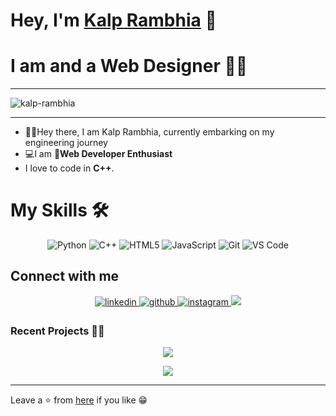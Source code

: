 <h1>Hey, I'm <a target="_blank" href="https://palash2911.github.io/All-About-Me/">Kalp Rambhia</a> 🤝</h1></h1>
<h1>I am and a Web Designer 📱📱</h1>

---

<p><img align="center" src="https://github-readme-streak-stats.herokuapp.com/?user=kalp-rambhia&" alt="kalp-rambhia" /></p>

 ---
 
- 👨‍🎓Hey there, I am Kalp Rambhia, currently embarking on my engineering journey<br/>
- 💻I am 📱**Web Developer Enthusiast**<br/>
- I love to code in **C++**.<br/>

<h1>My Skills 🛠</h1>

<p align="center"> 
<img alt="Python" src="https://img.shields.io/badge/python-3670A0?style=for-the-badge&logo=python&logoColor=ffdd54"/>
<!-- <img alt="Java" src="https://img.shields.io/badge/java-%23ED8B00.svg?&style=for-the-badge&logo=java&logoColor=white" /> -->
<img alt="C++" src="https://img.shields.io/badge/c++-%2300599C.svg?style=for-the-badge&logo=c%2B%2B&logoColor=white" />
<!-- <img alt="MarkDown" src="https://img.shields.io/badge/markdown-%23000000.svg?style=for-the-badge&logo=markdown&logoColor=white"/> -->
<img alt="HTML5" src="https://img.shields.io/badge/html5-%23E34F26.svg?&style=for-the-badge&logo=html5&logoColor=white" />
<!-- <img alt="CSS3" src="https://img.shields.io/badge/css3-%231572B6.svg?&style=for-the-badge&logo=css3&logoColor=white" /> -->
<!-- <img alt="BootStrap" src="https://img.shields.io/badge/bootstrap-%23563D7C.svg?style=for-the-badge&logo=bootstrap&logoColor=white" />
<img alt="ReactJs" src="https://img.shields.io/badge/React-20232A?style=for-the-badge&logo=react&logoColor=61DAFB" />
<img alt="VueJs" src="https://img.shields.io/badge/vuejs-%2335495e.svg?style=for-the-badge&logo=vuedotjs&logoColor=%234FC08D" /> -->
<img alt="JavaScript" src="https://img.shields.io/badge/javascript-%23323330.svg?&style=for-the-badge&logo=javascript&logoColor=%23F7DF1E" />
<!-- <img alt="Kotlin" src="https://img.shields.io/badge/-Kotlin-orange?&style=for-the-badge&logo=kotlin&logoColor=white" />
<img alt="Flutter" src="https://img.shields.io/badge/-Flutter-white?&style=for-the-badge&logo=flutter&logoColor=blue" />
<img alt="Firebase" src="https://img.shields.io/badge/Firebase-ffdd00?style=for-the-badge&logo=firebase&logoColor=orange" />
<img alt="My SQL" src="https://img.shields.io/badge/mysql-00000F.svg?style=for-the-badge&logo=mysql&logoColor=white" /> -->
<img alt="Git" src="https://img.shields.io/badge/github-%23121011.svg?style=for-the-badge&logo=github&logoColor=white" />
<!-- <img alt="Google Cloud" src="https://img.shields.io/badge/Google_Cloud-4285F4?style=for-the-badge&logo=google-cloud&logoColor=white" /> -->
<img alt="VS Code" src="https://img.shields.io/badge/Visual_Studio_Code-0078D4?style=for-the-badge&logo=visual%20studio%20code&logoColor=white" />
<!-- <img alt="IntelliJIDEA" src="https://img.shields.io/badge/IntelliJIDEA-000000.svg?style=for-the-badge&logo=intellij-idea&logoColor=white" />
<img alt="Android Studio" src="https://img.shields.io/badge/Android_Studio-white?style=for-the-badge&logo=androidstudio&logoColor=0077b6" /> -->
</p>


## Connect with me  
<div align="center">
 <a href=https://www.linkedin.com/in/palash-rambhia-bb5b66214/" target="_blank">
<img src=https://img.shields.io/badge/linkedin-%231E77B5.svg?&style=for-the-badge&logo=linkedin&logoColor=white alt=linkedin style="margin-bottom: 5px;" />
</a>

<a href="https://github.com/Kalp-Rambhia" target="_blank">
<img src=https://img.shields.io/badge/github-%2324292e.svg?&style=for-the-badge&logo=github&logoColor=white alt=github style="margin-bottom: 5px;" />
</a>

<a href="https://www.instagram.com/kalp_rambhia/" target="_blank">
<img src=https://img.shields.io/badge/instagram-%23000000.svg?&style=for-the-badge&logo=instagram&logoColor=white alt=instagram style="margin-bottom: 5px;" />
</a>

<a href="mailto:rambhiakalp@gmail.com" target="_blank">
<img src="https://img.shields.io/badge/Gmail-D14836?style=for-the-badge&logo=gmail&logoColor=white" />
</a>
</div>

### Recent Projects 👨‍💻

<!-- <div align="center">
<img src="https://github-readme-stats.vercel.app/api/pin/?username=Palash2911&repo=Athena&show_icons=true&theme=nightowl"> 
<img src="https://github-readme-stats.vercel.app/api/pin/?username=Palash2911&repo=Aikyam&show_icons=true&theme=dark"> 
<img src="https://github-readme-stats.vercel.app/api/pin/?username=Palash2911&repo=Propmart_Final&show_icons=true&theme=great-gatsby"> 
<img src="https://github-readme-stats.vercel.app/api/pin/?username=Palash2911&repo=T-vis&show_icons=true&theme=blue-green">                                               </div> -->

<div align="center">
<!-- <img src="https://github.com/kothariji/kothariji/blob/master/github-user-contribution.svg"></img/> -->
</div>

<div align="center">
<img src="https://img.shields.io/github/followers/Kalp-Rambhia.svg?style=social&label=Follow"></img>

<img src="https://gpvc.arturio.dev/Kalp-Rambhia"></img>
</div>
 
---

Leave a ⭐ from [here](https://github.com/Kalp-Rambhia/Kalp-Rambhia) if you like 😁
